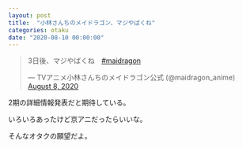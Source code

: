 ```yaml
---
layout: post
title:  "小林さんちのメイドラゴン、マジやばくね"
categories: otaku
date: "2020-08-10 00:00:00"
---
```


<blockquote class="twitter-tweet tw-align-center"><p lang="ja" dir="ltr">3日後、マジやばくね　<a href="https://twitter.com/hashtag/maidragon?src=hash&amp;ref_src=twsrc%5Etfw">#maidragon</a></p>&mdash; TVアニメ小林さんちのメイドラゴン公式 (@maidragon_anime) <a href="https://twitter.com/maidragon_anime/status/1292022794897592320?ref_src=twsrc%5Etfw">August 8, 2020</a></blockquote> <script async src="https://platform.twitter.com/widgets.js" charset="utf-8"></script>

2期の詳細情報発表だと期待している。

いろいろあったけど京アニだったらいいな。

そんなオタクの願望だよ。

